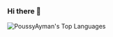 ### Hi there 👋

<!--
**PoussyAyman/PoussyAyman** is a ✨ _special_ ✨ repository because its `README.md` (this file) appears on your GitHub profile.

Here are some ideas to get you started:

- 🔭 I’m currently working on ...
- 🌱 I’m currently learning ...
- 👯 I’m looking to collaborate on ...
- 🤔 I’m looking for help with ...
- 💬 Ask me about ...
- 📫 How to reach me: ...
- 😄 Pronouns: ...
- ⚡ Fun fact: ...
-->
![PoussyAyman's Top Languages](https://github-readme-stats.vercel.app/api/top-langs/?username=PoussyAyman&theme=vue-dark&show_icons=true&hide_border=false&layout=compact)
